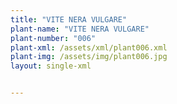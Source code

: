 ```yaml
---
title: "VITE NERA VULGARE"
plant-name: "VITE NERA VULGARE"
plant-number: "006"
plant-xml: /assets/xml/plant006.xml
plant-img: /assets/img/plant006.jpg
layout: single-xml


---
```

